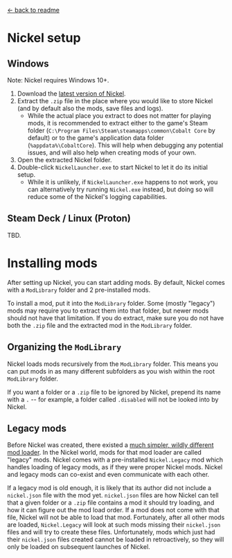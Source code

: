 [← back to readme](README.md)

# Nickel setup

## Windows

Note: Nickel requires Windows 10+.

1. Download the [latest version of Nickel](https://github.com/Shockah/Nickel/releases/latest).
2. Extract the `.zip` file in the place where you would like to store Nickel (and by default also the mods, save files and logs).
	* While the actual place you extract to does not matter for playing mods, it is recommended to extract either to the game's Steam folder (`C:\Program Files\Steam\steamapps\common\Cobalt Core` by default) or to the game's application data folder (`%appdata%\CobaltCore`). This will help when debugging any potential issues, and will also help when creating mods of your own.
3. Open the extracted Nickel folder.
4. Double-click `NickelLauncher.exe` to start Nickel to let it do its initial setup.
	* While it is unlikely, if `NickelLauncher.exe` happens to not work, you can alternatively try running `Nickel.exe` instead, but doing so will reduce some of the Nickel's logging capabilities.

## Steam Deck / Linux (Proton)

TBD.

# Installing mods

After setting up Nickel, you can start adding mods. By default, Nickel comes with a `ModLibrary` folder and 2 pre-installed mods.

To install a mod, put it into the `ModLibrary` folder. Some (mostly "legacy") mods may require you to extract them into that folder, but newer mods should not have that limitation. If you do extract, make sure you do not have both the `.zip` file and the extracted mod in the `ModLibrary` folder.

## Organizing the `ModLibrary`

Nickel loads mods recursively from the `ModLibrary` folder. This means you can put mods in as many different subfolders as you wish within the root `ModLibrary` folder.

If you want a folder or a `.zip` file to be ignored by Nickel, prepend its name with a `.` -- for example, a folder called `.disabled` will not be looked into by Nickel.

## Legacy mods

Before Nickel was created, there existed a [much simpler, wildly different mod loader](https://github.com/Ewanderer/CobaltCoreModLoader). In the Nickel world, mods for that mod loader are called "legacy" mods. Nickel comes with a pre-installed `Nickel.Legacy` mod which handles loading of legacy mods, as if they were proper Nickel mods. Nickel and legacy mods can co-exist and even communicate with each other.

If a legacy mod is old enough, it is likely that its author did not include a `nickel.json` file with the mod yet. `nickel.json` files are how Nickel can tell that a given folder or a `.zip` file contains a mod it should try loading, and how it can figure out the mod load order. If a mod does not come with that file, Nickel will not be able to load that mod. Fortunately, after all other mods are loaded, `Nickel.Legacy` will look at such mods missing their `nickel.json` files and will try to create these files. Unfortunately, mods which just had their `nickel.json` files created cannot be loaded in retroactively, so they will only be loaded on subsequent launches of Nickel.